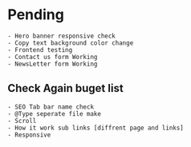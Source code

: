 # Pending

    - Hero banner responsive check
    - Copy text background color change
    - Frontend testing
    - Contact us form Working
    - NewsLetter form Working

## Check Again buget list

    - SEO Tab bar name check
    - @Type seperate file make
    - Scroll
    - How it work sub links [diffrent page and links]
    - Responsive
